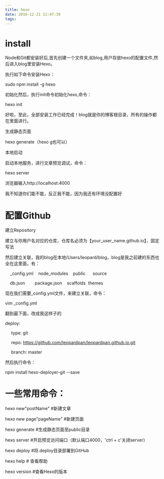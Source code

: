 ```yaml
---
title: hexo
date: 2016-12-21 11:47:39
tags:
---
```

# install
Node和Git都安装好后,首先创建一个文件夹,如blog,用户存放hexo的配置文件,然后进入blog里安装Hexo。

执行如下命令安装Hexo：

sudo npm install -g hexo

初始化然后，执行init命令初始化hexo,命令：

hexo init

好啦，至此，全部安装工作已经完成！blog就是你的博客根目录，所有的操作都在里面进行。

生成静态页面

hexo generate（hexo g也可以）

本地启动

启动本地服务，进行文章预览调试，命令：

hexo server

浏览器输入http://localhost:4000

我不知道你们能不能，反正我不能，因为我还有环境没配置好

# 配置Github
建立Repository

建立与你用户名对应的仓库，仓库名必须为【your_user_name.github.io】，固定写法

然后建立关联，我的blog在本地/Users/leopard/blog，blog是我之前建的东西也全在这里面，有：

    _config.yml    node_modules    public      source

    db.json        package.json    scaffolds  themes

现在我们需要_config.yml文件，来建立关联，命令：

vim _config.yml

翻到最下面，改成我这样子的

deploy:

     type: git

     repo: https://github.com/leopardpan/leopardpan.github.io.git

     branch: master

然后执行命令：

npm install hexo-deployer-git --save

 
# 一些常用命令：

hexo new"postName" #新建文章

hexo new page"pageName" #新建页面

hexo generate #生成静态页面至public目录

hexo server #开启预览访问端口（默认端口4000，'ctrl + c'关闭server）

hexo deploy #将.deploy目录部署到GitHub

hexo help # 查看帮助

hexo version #查看Hexo的版本

 